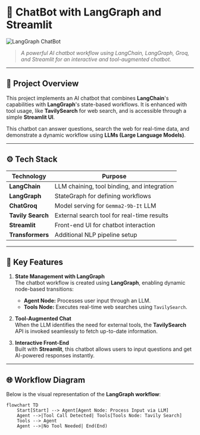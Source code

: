 # 🚀 **ChatBot with LangGraph and Streamlit**

![LangGraph ChatBot](https://via.placeholder.com/1200x400?text=ChatBot+Demo+Image)  
> *A powerful AI chatbot workflow using LangChain, LangGraph, Groq, and Streamlit for an interactive and tool-augmented chatbot.*

---

## 📌 **Project Overview**

This project implements an AI chatbot that combines **LangChain**'s capabilities with **LangGraph**'s state-based workflows. It is enhanced with tool usage, like **TavilySearch** for web search, and is accessible through a simple **Streamlit UI**.

This chatbot can answer questions, search the web for real-time data, and demonstrate a dynamic workflow using **LLMs (Large Language Models)**.

---

## ⚙️ **Tech Stack**

| **Technology**            | **Purpose**                                 |
|----------------------------|---------------------------------------------|
| **LangChain**             | LLM chaining, tool binding, and integration |
| **LangGraph**             | StateGraph for defining workflows           |
| **ChatGroq**              | Model serving for `Gemma2-9b-It` LLM        |
| **Tavily Search**         | External search tool for real-time results  |
| **Streamlit**             | Front-end UI for chatbot interaction        |
| **Transformers**          | Additional NLP pipeline setup               |

---

## 🧠 **Key Features**

1. **State Management with LangGraph**  
   The chatbot workflow is created using **LangGraph**, enabling dynamic node-based transitions:
   - **Agent Node:** Processes user input through an LLM.  
   - **Tools Node:** Executes real-time web searches using `TavilySearch`.  

2. **Tool-Augmented Chat**  
   When the LLM identifies the need for external tools, the **TavilySearch** API is invoked seamlessly to fetch up-to-date information.

3. **Interactive Front-End**  
   Built with **Streamlit**, this chatbot allows users to input questions and get AI-powered responses instantly.

---

## 🌐 **Workflow Diagram**

Below is the visual representation of the **LangGraph workflow**:

```mermaid
flowchart TD
    Start[Start] --> Agent[Agent Node: Process Input via LLM]
    Agent -->|Tool Call Detected| Tools[Tools Node: Tavily Search]
    Tools --> Agent
    Agent -->|No Tool Needed| End(End)
